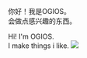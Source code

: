 你好！我是OGIOS。  
会做点感兴趣的东西。

Hi! I'm OGIOS.  
I make things i like.
![](https://github-readme-stats-rho-peach-25.vercel.app/api?username=ogios&count_private=true&show_icons=true&role=OWNER,ORGANIZATION_MEMBER)

